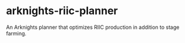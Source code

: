 # arknights-riic-planner
An Arknights planner that optimizes RIIC production in addition to stage farming.
